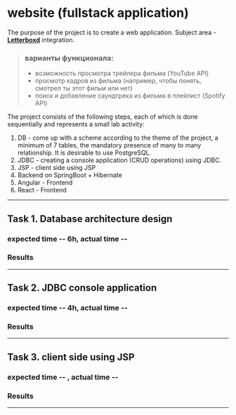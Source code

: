 # website (fullstack application)

The purpose of the project is to create a web application. Subject area - **[Letterboxd](https://letterboxd.com)** integration.<br>

> ### варианты функционала:
> + возможность просмотра трейлера фильма (YouTube API)<br>
> + просмотр кадров из фильма (например, чтобы понять, смотрел ты этот фильм или нет)<br>
> + поиск и добавление саундтрека из фильма в плейлист (Spotify API)<br>

The project consists of the following steps, each of which is done sequentially and represents a small lab activity:<br>

1. DB - come up with a scheme according to the theme of the project, a minimum of 7 tables, the mandatory presence of many to many relationship. It is desirable to use PostgreSQL.<br>
2. JDBC - creating a console application (CRUD operations) using JDBC.<br>
3. JSP - client side using JSP<br>
4. Backend on SpringBoot + Hibernate<br>
5. Angular - Frontend<br>
6. React - Frontend<br>

---

## Task 1. Database architecture design
### expected time -- 6h,  actual time -- 

### Results

---

## Task 2. JDBC console application
### expected time -- 4h,  actual time -- 

### Results

---

## Task 3. client side using JSP
### expected time -- ,  actual time -- 

### Results

---

